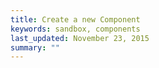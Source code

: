 ```yaml
---
title: Create a new Component
keywords: sandbox, components
last_updated: November 23, 2015
summary: ""
---
```


